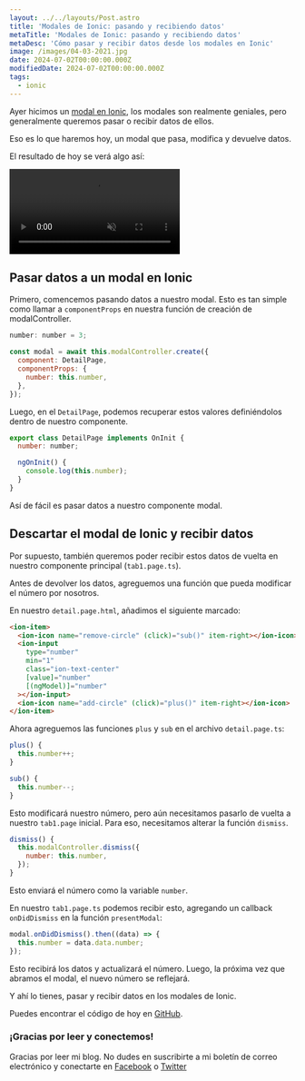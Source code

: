 ```yaml
---
layout: ../../layouts/Post.astro
title: 'Modales de Ionic: pasando y recibiendo datos'
metaTitle: 'Modales de Ionic: pasando y recibiendo datos'
metaDesc: 'Cómo pasar y recibir datos desde los modales en Ionic'
image: /images/04-03-2021.jpg
date: 2024-07-02T00:00:00.000Z
modifiedDate: 2024-07-02T00:00:00.000Z
tags:
  - ionic
---
```


Ayer hicimos un [modal en Ionic](https://daily-dev-tips.com/posts/adding-modals-to-an-ionic-app/), los modales son realmente geniales, pero generalmente queremos pasar o recibir datos de ellos.

Eso es lo que haremos hoy, un modal que pasa, modifica y devuelve datos.

El resultado de hoy se verá algo así:

<video autoplay loop muted playsinline>
  <source src="https://res.cloudinary.com/daily-dev-tips/video/upload/q_auto/io-data_scsedq.webm" type="video/webm" />
  <source src="https://res.cloudinary.com/daily-dev-tips/video/upload/q_auto/io-data_ap7ngf.mp4" type="video/mp4" />
</video>

## Pasar datos a un modal en Ionic

Primero, comencemos pasando datos a nuestro modal. Esto es tan simple como llamar a `componentProps` en nuestra función de creación de modalController.

```js
number: number = 3;

const modal = await this.modalController.create({
  component: DetailPage,
  componentProps: {
    number: this.number,
  },
});
```

Luego, en el `DetailPage`, podemos recuperar estos valores definiéndolos dentro de nuestro componente.

```js
export class DetailPage implements OnInit {
  number: number;

  ngOnInit() {
    console.log(this.number);
  }
}
```

Así de fácil es pasar datos a nuestro componente modal.

## Descartar el modal de Ionic y recibir datos

Por supuesto, también queremos poder recibir estos datos de vuelta en nuestro componente principal (`tab1.page.ts`).

Antes de devolver los datos, agreguemos una función que pueda modificar el número por nosotros.

En nuestro `detail.page.html`, añadimos el siguiente marcado:

```html
<ion-item>
  <ion-icon name="remove-circle" (click)="sub()" item-right></ion-icon>
  <ion-input
    type="number"
    min="1"
    class="ion-text-center"
    [value]="number"
    [(ngModel)]="number"
  ></ion-input>
  <ion-icon name="add-circle" (click)="plus()" item-right></ion-icon>
</ion-item>
```

Ahora agreguemos las funciones `plus` y `sub` en el archivo `detail.page.ts`:

```js
plus() {
  this.number++;
}

sub() {
  this.number--;
}
```

Esto modificará nuestro número, pero aún necesitamos pasarlo de vuelta a nuestro `tab1.page` inicial. Para eso, necesitamos alterar la función `dismiss`.

```js
dismiss() {
  this.modalController.dismiss({
    number: this.number,
  });
}
```

Esto enviará el número como la variable `number`.

En nuestro `tab1.page.ts` podemos recibir esto, agregando un callback `onDidDismiss` en la función `presentModal`:

```js
modal.onDidDismiss().then((data) => {
  this.number = data.data.number;
});
```

Esto recibirá los datos y actualizará el número.
Luego, la próxima vez que abramos el modal, el nuevo número se reflejará.

Y ahí lo tienes, pasar y recibir datos en los modales de Ionic.

Puedes encontrar el código de hoy en [GitHub](https://github.com/rebelchris/ionic-app/tree/modal-data).

### ¡Gracias por leer y conectemos!

Gracias por leer mi blog. No dudes en suscribirte a mi boletín de correo electrónico y conectarte en [Facebook](https://www.facebook.com/DailyDevTipsBlog) o [Twitter](https://twitter.com/DailyDevTips1)
